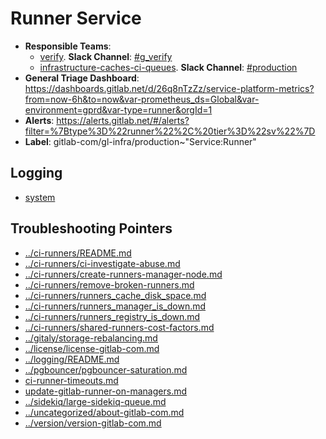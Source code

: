 <!-- MARKER: do not edit this section directly. Edit services/service-catalog.yml then run scripts/generate-docs -->
#  Runner Service

* **Responsible Teams**:
  * [verify](https://about.gitlab.com/handbook/engineering/ops-backend/verify/). **Slack Channel**: [#g_verify](https://gitlab.slack.com/archives/g_verify)
  * [infrastructure-caches-ci-queues](https://about.gitlab.com/handbook/engineering/infrastructure/team/reliability/). **Slack Channel**: [#production](https://gitlab.slack.com/archives/production)
* **General Triage Dashboard**: https://dashboards.gitlab.net/d/26q8nTzZz/service-platform-metrics?from=now-6h&to=now&var-prometheus_ds=Global&var-environment=gprd&var-type=runner&orgId=1
* **Alerts**: https://alerts.gitlab.net/#/alerts?filter=%7Btype%3D%22runner%22%2C%20tier%3D%22sv%22%7D
* **Label**: gitlab-com/gl-infra/production~"Service:Runner"

## Logging

* [system](https://log.gprd.gitlab.net/goto/9b8322ad2ddacec15c7c1691d6c67733)

## Troubleshooting Pointers

* [../ci-runners/README.md](../ci-runners/README.md)
* [../ci-runners/ci-investigate-abuse.md](../ci-runners/ci-investigate-abuse.md)
* [../ci-runners/create-runners-manager-node.md](../ci-runners/create-runners-manager-node.md)
* [../ci-runners/remove-broken-runners.md](../ci-runners/remove-broken-runners.md)
* [../ci-runners/runners_cache_disk_space.md](../ci-runners/runners_cache_disk_space.md)
* [../ci-runners/runners_manager_is_down.md](../ci-runners/runners_manager_is_down.md)
* [../ci-runners/runners_registry_is_down.md](../ci-runners/runners_registry_is_down.md)
* [../ci-runners/shared-runners-cost-factors.md](../ci-runners/shared-runners-cost-factors.md)
* [../gitaly/storage-rebalancing.md](../gitaly/storage-rebalancing.md)
* [../license/license-gitlab-com.md](../license/license-gitlab-com.md)
* [../logging/README.md](../logging/README.md)
* [../pgbouncer/pgbouncer-saturation.md](../pgbouncer/pgbouncer-saturation.md)
* [ci-runner-timeouts.md](ci-runner-timeouts.md)
* [update-gitlab-runner-on-managers.md](update-gitlab-runner-on-managers.md)
* [../sidekiq/large-sidekiq-queue.md](../sidekiq/large-sidekiq-queue.md)
* [../uncategorized/about-gitlab-com.md](../uncategorized/about-gitlab-com.md)
* [../version/version-gitlab-com.md](../version/version-gitlab-com.md)
<!-- END_MARKER -->
